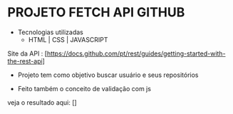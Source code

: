 # PROJETO FETCH API GITHUB


- Tecnologias utilizadas 
    - HTML  | CSS | JAVASCRIPT

Site da API : [https://docs.github.com/pt/rest/guides/getting-started-with-the-rest-api]

* Projeto tem como objetivo buscar usuário e seus repositórios 

* Feito também o conceito de validação com js

veja o resultado aqui: []

